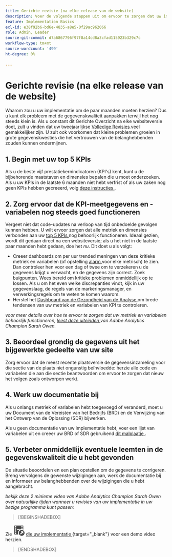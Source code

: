 ```yaml
---
title: Gerichte revisie (na elke release van de website)
description: Voer de volgende stappen uit om ervoor te zorgen dat uw implementatie foutloos en in overeenstemming met uw KPI's blijft.
feature: Implementation Basics
exl-id: e38f92b6-bd6e-4835-a8e5-0f29ac962066
role: Admin, Leader
source-git-commit: d7a6867796f97f8a14cd8a3cfad115923b329c7c
workflow-type: tm+mt
source-wordcount: '499'
ht-degree: 0%

---
```


# Gerichte revisie (na elke release van de website)

Waarom zou u uw implementatie om de paar maanden moeten herzien? Dus u kunt elk probleem met de gegevenskwaliteit aanpakken terwijl het nog steeds klein is. Als u constant dit Gerichte Overzicht na elke websiteversie doet, zult u vinden dat uw tweejaarlijkse [ Volledige Revisies ](/help/implement/review/full-review.md) veel gemakkelijker zijn. U zult ook voorkomen dat kleine problemen groeien in grote gegevenskwesties die het vertrouwen van de belanghebbenden zouden kunnen ondermijnen.

## 1. Begin met uw top 5 KPIs

Als u de beste vijf prestatiekernindicatoren (KPI&#39;s) kent, kunt u de bijbehorende maatstaven en dimensies bepalen die u moet onderzoeken. Als u uw KPIs in de laatste 6 maanden niet hebt verfrist of als uw zaken nog geen KPIs hebben gecreeerd, volg [ deze instructies ](/help/implement/review/define-kpis.md).

## 2. Zorg ervoor dat de KPI-meetgegevens en -variabelen nog steeds goed functioneren

Vergeet niet dat code-updates na verloop van tijd onbedoelde gevolgen kunnen hebben. U wilt ervoor zorgen dat alle metriek en dimensies verbonden aan uw [ top 5 KPIs ](/help/implement/review/define-kpis.md) nog behoorlijk functioneren. Ideaal gezien, wordt dit gedaan direct na een websiteversie; als u het niet in de laatste paar maanden hebt gedaan, doe het *nu*. Dit doet u als volgt:

* Creeer dashboards om per uur trended meningen van deze kritieke metriek en variabelen (of opstelling [ alarm ](https://experienceleague.adobe.com/docs/analytics/components/alerts/intellligent-alerts.html) voor elke metrisch) te zien. Dan controleer hen voor een dag of twee om te verzekeren u de gegevens krijgt u verwacht, en de gegevens zijn correct. Zoek buigpunten. Wees bereid om kritieke problemen onmiddellijk op te lossen. Als u om het even welke discrepanties vindt, kijk in uw gegevenslaag, de regels van de markeringsmanager, en verwerkingsregels om te weten te komen waarom.
* Herstel het [ Dashboard van de Gezondheid van de Analyse ](https://express.adobe.com/page/tnNQGNlfzta3b/) om brede tendensen van uw metriek en variabelen van KPI te controleren.

*voor meer details over hoe te ervoor te zorgen dat uw metriek en variabelen behoorlijk functioneren, [ leest deze uiteinden ](https://experienceleaguecommunities.adobe.com/t5/adobe-analytics-discussions/my-five-best-tips-for-keeping-adobe-analytics-humming/td-p/388608) van Adobe Analytics Champion Sarah Owen.*

## 3. Beoordeel grondig de gegevens uit het bijgewerkte gedeelte van uw site

Zorg ervoor dat de meest recente plaatsversie de gegevensinzameling voor die sectie van de plaats niet ongunstig beïnvloedde: herzie alle code en variabelen die aan die sectie beantwoorden om ervoor te zorgen dat nieuw het volgen zoals ontworpen werkt.

## 4. Werk uw documentatie bij

Als u onlangs metriek of variabelen hebt toegevoegd of veranderd, moet u uw Document van de Vereisten van het Bedrijfs (BRD) en de Verwijzing van het Ontwerp van de Oplossing (SDR) bijwerken.

Als u geen documentatie van uw implementatie hebt, voer een lijst van variabelen uit en creeer uw BRD of SDR gebruikend [ dit malplaatje ](https://experienceleague.adobe.com/docs/analytics-learn/tutorials/implementation/implementation-basics/creating-a-business-requirements-document.html#implementation).

## 5. Verbeter onmiddellijk eventuele leemten in de gegevenskwaliteit die u hebt gevonden

De situatie beoordelen en een plan opstellen om de gegevens te corrigeren. Breng vervolgens de gewenste wijzigingen aan, werk de documentatie bij en informeer uw belanghebbenden over de wijzigingen die u hebt aangebracht.

*bekijk deze 2 minieme video van Adobe Analytics Champion Sarah Owen over natuurlijke tijden wanneer u revisies van uw implementatie in uw bezige programma kunt passen:*


>[!BEGINSHADEBOX]

Zie ![ VideoCheckedOut ](/help/assets/icons/VideoCheckedOut.svg) [ die uw implementatie ](https://video.tv.adobe.com/v/328340?quality=12&learn=on){target="_blank"} voor een demo video herzien.

>[!ENDSHADEBOX]


